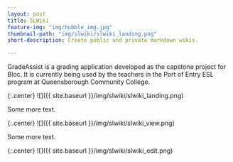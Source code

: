 ```yaml
---
layout: post
title: SLWiki
feature-img: "img/hubble_img.jpg"
thumbnail-path: "img/slwiki/slwiki_landing.png"
short-description: Create public and private markdown wikis.

---
```

GradeAssist is a grading application developed as the capstone project for Bloc. It is currently being used by the teachers in the Port of Entry ESL program at Queensborough Community College.

{:.center}
![]({{ site.baseurl }}/img/slwiki/slwiki_landing.png)

Some more text.

{:.center}
![]({{ site.baseurl }}/img/slwiki/slwiki_view.png)

Some more text.

{:.center}
![]({{ site.baseurl }}/img/slwiki/slwiki_edit.png)
